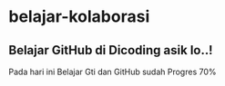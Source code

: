 # belajar-kolaborasi
## Belajar GitHub di Dicoding asik lo..!<br>
Pada hari ini Belajar Gti dan GitHub sudah Progres 70%
